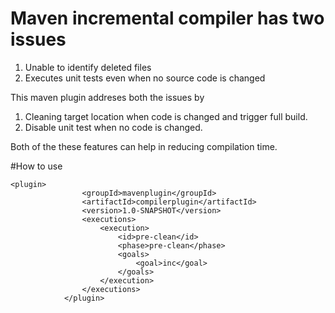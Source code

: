 # Maven incremental compiler has two issues

1. Unable to identify deleted files
2. Executes unit tests even when no source code is changed

This maven plugin addreses both the issues by
 1. Cleaning target location when code is changed and trigger full build.
 2. Disable unit test when no code is changed.

Both of the these features can help in reducing compilation time.


#How to use

```
<plugin>
                <groupId>mavenplugin</groupId>
                <artifactId>compilerplugin</artifactId>
                <version>1.0-SNAPSHOT</version>
                <executions>
                    <execution>
                        <id>pre-clean</id>
                        <phase>pre-clean</phase>
                        <goals>
                            <goal>inc</goal>
                        </goals>
                    </execution>
                </executions>
            </plugin>
```